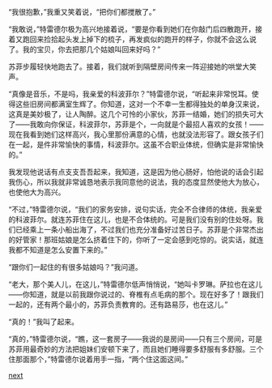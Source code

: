 
“我很抱歉，”我重又笑着说，“把你们都搅散了。”

“我敢说，”特雷德尔极为高兴地接着说，“要是你看到她们在你敲门后四散跑开，接着又跑回来捡拾起头发上掉下的梳子，再发疯似的跑开的样子，你就不会这么说了。我的宝贝，你去把那几个姑娘叫回来好吗？”

苏菲步履轻快地跑去了。接着，我们就听到隔壁房间传来一阵迎接她的哄堂大笑声。

“真像是音乐，不是吗，我亲爱的科波菲尔？”特雷德尔说，“听起来非常悦耳。使得这些旧房间都满室生辉了。你知道，这对一个不幸一生都得独处的单身汉来说，这真是美妙极了，让人陶醉。这几个可怜的小家伙，苏菲一结婚，她们的损失可大了——我敢向你保证，科波菲尔，苏菲是个，一向就是个最招人喜欢的女孩！——现在我看到她们这样高兴，我心里那份满意的心情，也就没法形容了。跟女孩子们在一起，是件非常愉快的事情，科波菲尔。这虽不合职业体统，但确实是非常愉快的。”

我发现他说话有点支支吾吾起来，我知道，这是因为他心肠好，怕他说的话会引起我伤心，所以我就非常诚恳地表示我同意他的说法，我的态度显然使他大为放心，也使他大为高兴。

“不过，”特雷德尔说，“我们的家务安排，说句实话，完全不合律师的体统，我亲爱的科波菲尔。就连苏菲住在这儿，也是不合体统的。可是我们没有别的住处呀。我们已经乘上一条小船出海了，不过我们也充分准备好过苦日子。苏菲是个非常杰出的好管家！那班姑娘是怎么挤着住下的，你听了一定会感到吃惊的。说实话，就连我都不知道是怎么安置下来的。”

“跟你们一起住的有很多姑娘吗？”我问道。

“老大，那个美人儿，在这儿，”特雷德尔低声悄悄说，“她叫卡罗琳。萨拉也在这儿——你知道，就是以前我跟你说过的、脊椎有点毛病的那个。现在好多了！跟我们一起的，还有两个最小的，苏菲负责教育的。还有路易莎，也在这儿。”

“真的！”我叫了起来。

“真的，”特雷德尔说，“瞧，这一套房子——我说的是房间——只有三个房间，可是苏菲用最奇妙的方法把姐妹们安顿下来了，而且她们睡得要多舒服有多舒服。三个住那面那个，”特雷德尔说着用手一指，“两个住这面这间。”

[next](page729.md)